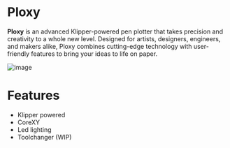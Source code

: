 # Ploxy
**Ploxy** is an advanced Klipper-powered pen plotter that takes precision and creativity to a whole new level. Designed for artists, designers, engineers, and makers alike, Ploxy combines cutting-edge technology with user-friendly features to bring your ideas to life on paper.


![image](https://github.com/DanniDesign/Ploxy/blob/main/images/main_ploxy.png)

# Features

- Klipper powered
- CoreXY
- Led lighting
- Toolchanger (WIP)